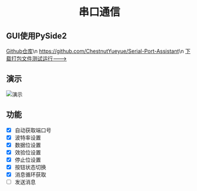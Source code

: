 <div align="center">
<h1 align="center">串口通信</h1>
</div>

## GUI使用PySide2
[Github仓库](https://github.com/ChestnutYueyue/Serial-Port-Assistant)\n
<https://github.com/ChestnutYueyue/Serial-Port-Assistant>\n
[下载打包文件测试运行--->](https://gitee.com/ricocosoul/Serial-Port-Assistant/releases/v0.1-beta)

## 演示
![演示](https://gitee.com/ricocosoul/Serial-Port-Assistant/raw/main/img/1.png)

## 功能
- [x] 自动获取端口号
- [x] 波特率设置
- [x] 数据位设置
- [x] 效验位设置
- [x] 停止位设置
- [x] 按钮状态切换
- [x] 消息循环获取
- [ ] 发送消息
